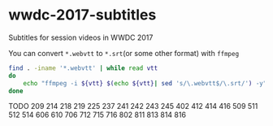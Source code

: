 # wwdc-2017-subtitles
Subtitles for session videos in WWDC 2017

You can convert `*.webvtt` to `*.srt`(or some other format) with `ffmpeg`

```bash
find . -iname '*.webvtt' | while read vtt
do
	echo "ffmpeg -i ${vtt} $(echo ${vtt}| sed 's/\.webvtt$/\.srt/') -y" | xargs -I{} bash -c "{}"
done
```
TODO
209
214
218
219
225
237
241
242
243
245
402
412
414
416
509
511
512
514
606
610
706
712
715
716
802
811
813
814
816
